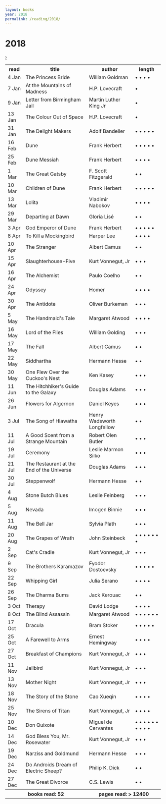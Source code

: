 ```yaml
---
layout: books 
year: 2018
permalink: /reading/2018/
---
```


<div>
  <div class="log-header">
  <p class="log-nav"> </p>
  <h1 class="log-title">2018</h1>
  <a class="log-nav" href="/reading/2019" title="Next Log">&rsaquo;</a>
   </div>
  <table class="books-read">
  <tr>
    <th>read</th>
    <th>title</th>
    <th>author</th>
    <th>length</th>
  </tr>
  <tr>
    <td>4 Jan</td>
    <td>The Princess Bride</td>
    <td>William Goldman</td>
    <td> &bull; &bull; &bull; &bull; </td>
  </tr>
  <tr>
    <td>7 Jan</td>
    <td>At the Mountains of Madness</td>
    <td>H.P. Lovecraft</td>
    <td> &bull; </td>
  </tr>
  <tr>
    <td>9 Jan</td>
    <td>Letter from Birmingham Jail</td>
    <td>Martin Luther King Jr</td>
    <td> &bull; </td>
  </tr>
  <tr>
    <td>13 Jan</td>
    <td>The Colour Out of Space</td>
    <td>H.P. Lovecraft</td>
    <td> &bull; </td>
  </tr>
  <tr>
    <td>31 Jan</td>
    <td>The Delight Makers</td>
    <td>Adolf Bandelier</td>
    <td> &bull; &bull; &bull; &bull; &bull; </td>
  </tr>
  <tr>
    <td>16 Feb</td>
    <td>Dune</td>
    <td>Frank Herbert</td>
    <td> &bull; &bull; &bull; &bull; &bull; </td>
  </tr>
  <tr>
    <td>25 Feb</td>
    <td>Dune Messiah</td>
    <td>Frank Herbert</td>
    <td> &bull; &bull; &bull; &bull; </td>
  </tr>
  <tr>
    <td>1 Mar</td>
    <td>The Great Gatsby</td>
    <td>F. Scott Fitzgerald</td>
    <td> &bull; &bull; </td>
  </tr>
  <tr>
    <td>10 Mar</td>
    <td>Children of Dune</td>
    <td>Frank Herbert</td>
    <td> &bull; &bull; &bull; &bull; &bull; </td>
  </tr>
  <tr>
    <td>13 Mar</td>
    <td>Lolita</td>
    <td>Vladimir Nabokov</td>
    <td> &bull; &bull; &bull; &bull; </td>
  </tr>
  <tr>
    <td>29 Mar</td>
    <td>Departing at Dawn</td>
    <td>Gloria Lis&eacute;</td>
    <td> &bull; &bull; </td>
  </tr>
  <tr>
    <td>3 Apr</td>
    <td>God Emperor of Dune</td>
    <td>Frank Herbert</td>
    <td> &bull; &bull; &bull; &bull; &bull; </td>
  </tr>
  <tr>
    <td>8 Apr</td>
    <td>To Kill a Mockingbird</td>
    <td>Harper Lee</td>
    <td> &bull; &bull; &bull; &bull; </td>
  </tr>
  <tr>
    <td>10 Apr</td>
    <td>The Stranger</td>
    <td>Albert Camus</td>
    <td> &bull; &bull; </td>
  </tr>
  <tr>
    <td>15 Apr</td>
    <td>Slaughterhouse-Five</td>
    <td>Kurt Vonnegut, Jr</td>
    <td> &bull; &bull; &bull; </td>
  </tr>
  <tr>
    <td>16 Apr</td>
    <td>The Alchemist</td>
    <td>Paulo Coelho</td>
    <td> &bull; &bull; </td>
  </tr>
  <tr>
    <td>24 Apr</td>
    <td>Odyssey</td>
    <td>Homer</td>
    <td> &bull; &bull; &bull; &bull; </td>
  </tr>
  <tr>
    <td>30 Apr</td>
    <td>The Antidote</td>
    <td>Oliver Burkeman</td>
    <td> &bull; &bull; &bull; </td>
  </tr>
  <tr>
    <td>5 May</td>
    <td>The Handmaid's Tale</td>
    <td>Margaret Atwood</td>
    <td> &bull; &bull; &bull; &bull; </td>
  </tr>
  <tr>
    <td>16 May</td>
    <td>Lord of the Flies</td>
    <td>William Golding</td>
    <td> &bull; &bull; &bull; </td>
  </tr>
  <tr>
    <td>17 May</td>
    <td>The Fall</td>
    <td>Albert Camus</td>
    <td> &bull; &bull; </td>
  </tr>
  <tr>
    <td>22 May</td>
    <td>Siddhartha</td>
    <td>Hermann Hesse</td>
    <td> &bull; &bull;  </td>
  </tr>
  <tr>
    <td>30 May</td>
    <td>One Flew Over the Cuckoo's Nest</td>
    <td>Ken Kasey</td>
    <td> &bull; &bull; &bull;  </td>
  </tr>
  <tr>
    <td>11 Jun</td>
    <td>The Hitchhiker's Guide to the Galaxy</td>
    <td>Douglas Adams</td>
    <td> &bull; &bull; &bull;  </td>
  </tr>
  <tr>
    <td>26 Jun</td>
    <td>Flowers for Algernon</td>
    <td>Daniel Keyes</td>
    <td> &bull; &bull; &bull;  </td>
  </tr>
  <tr>
    <td>3 Jul</td>
    <td>The Song of Hiawatha</td>
    <td>Henry Wadsworth Longfellow</td>
    <td> &bull; &bull;  </td>
  </tr>
  <tr>
    <td>11 Jul</td>
    <td>A Good Scent from a Strange Mountain</td>
    <td>Robert Olen Butler</td>
    <td> &bull; &bull; &bull;  </td>
  </tr>
  <tr>
    <td>19 Jul</td>
    <td>Ceremony</td>
    <td>Leslie Marmon Silko</td>
    <td> &bull; &bull; &bull;  </td>
  </tr>
  <tr>
    <td>21 Jul</td>
    <td>The Restaurant at the End of the Universe</td>
    <td>Douglas Adams</td>
    <td> &bull; &bull; &bull;  </td>
  </tr>
  <tr>
    <td>30 Jul</td>
    <td>Steppenwolf</td>
    <td>Hermann Hesse</td>
    <td> &bull; &bull;  </td>
  </tr>
  <tr>
    <td>4 Aug</td>
    <td>Stone Butch Blues</td>
    <td>Leslie Feinberg</td>
    <td> &bull; &bull; &bull;  </td>
  </tr>
  <tr>
    <td>5 Aug</td>
    <td>Nevada</td>
    <td>Imogen Binnie</td>
    <td> &bull; &bull; &bull;  </td>
  </tr>
  <tr>
    <td>11 Aug</td>
    <td>The Bell Jar</td>
    <td>Sylvia Plath</td>
    <td> &bull; &bull; &bull;  </td>
  </tr>
  <tr>
    <td>20 Aug</td>
    <td>The Grapes of Wrath</td>
    <td>John Steinbeck</td>
    <td> &bull; &bull; &bull; &bull; &bull; &bull; &bull;  </td>
  </tr>
  <tr>
    <td>2 Sep</td>
    <td>Cat's Cradle</td>
    <td>Kurt Vonnegut, Jr</td>
    <td> &bull; &bull; &bull;  </td>
  </tr>
  <tr>
    <td>9 Sep</td>
    <td>The Brothers Karamazov</td>
    <td>Fyodor Dostoevsky</td>
    <td> &bull; &bull; &bull; &bull; &bull;  </td>
  </tr>
  <tr>
    <td>22 Sep</td>
    <td>Whipping Girl</td>
    <td>Julia Serano</td>
    <td> &bull; &bull; &bull; &bull;  </td>
  </tr>
  <tr>
    <td>26 Sep</td>
    <td>The Dharma Bums</td>
    <td>Jack Kerouac</td>
    <td> &bull; &bull;  </td>
  </tr>
  <tr>
    <td>3 Oct</td>
    <td>Therapy</td>
    <td>David Lodge</td>
    <td> &bull; &bull; &bull; &bull;  </td>
  </tr>
  <tr>
    <td>8 Oct</td>
    <td>The Blind Assassin</td>
    <td>Margaret Atwood</td>
    <td> &bull; &bull; &bull; &bull; &bull; &bull;  </td>
  </tr>
  <tr>
    <td>17 Oct</td>
    <td>Dracula</td>
    <td>Bram Stoker</td>
    <td> &bull; &bull; &bull; &bull; &bull;  </td>
  </tr>
  <tr>
    <td>25 Oct</td>
    <td>A Farewell to Arms</td>
    <td>Ernest Hemingway</td>
    <td> &bull; &bull; &bull; &bull;  </td>
  </tr>
  <tr>
    <td>27 Oct</td>
    <td>Breakfast of Champions</td>
    <td>Kurt Vonnegut, Jr</td>
    <td> &bull; &bull; &bull;  </td>
  </tr>
  <tr>
    <td>11 Nov</td>
    <td>Jailbird</td>
    <td>Kurt Vonnegut, Jr</td>
    <td> &bull; &bull; &bull;  </td>
  </tr>
  <tr>
    <td>13 Nov</td>
    <td>Mother Night</td>
    <td>Kurt Vonnegut, Jr</td>
    <td> &bull; &bull; &bull;  </td>
  </tr>
  <tr>
    <td>18 Nov</td>
    <td>The Story of the Stone</td>
    <td>Cao Xueqin</td>
    <td> &bull; &bull; &bull; &bull;  </td>
  </tr>
  <tr>
    <td>25 Nov</td>
    <td>The Sirens of Titan</td>
    <td>Kurt Vonnegut, Jr</td>
    <td> &bull; &bull; &bull; &bull;  </td>
  </tr>
  <tr>
    <td>10 Dec</td>
    <td>Don Quixote</td>
    <td>Miguel de Cervantes</td>
    <td> &bull; &bull; &bull; &bull; &bull; &bull; &bull; &bull; &bull; &bull;  </td>
  </tr>
  <tr>
    <td>14 Dec</td>
    <td>God Bless You, Mr. Rosewater</td>
    <td>Kurt Vonnegut, Jr</td>
    <td> &bull; &bull; &bull;  </td>
  </tr>
  <tr>
    <td>19 Dec</td>
    <td>Narziss and Goldmund</td>
    <td>Hermann Hesse</td>
    <td> &bull; &bull; &bull;  </td>
  </tr>
  <tr>
    <td>24 Dec</td>
    <td>Do Androids Dream of Electric Sheep?</td>
    <td>Philip K. Dick</td>
    <td> &bull; &bull;  </td>
  </tr>
  <tr>
    <td>27 Dec</td>
    <td>The Great Divorce</td>
    <td>C.S. Lewis</td>
    <td>&bull; &bull;  </td>
  </tr>
<tr id="summary">
<th colspan="2">books read: 
52
</th>
<th colspan="2">pages read: &gt;
12400
</th>
  </tr>
</table>
  </div>
